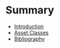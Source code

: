# Summary

* [Introduction](README.md)
* [Asset Classes](asset_classes.md)
* [Bibliography](bibliography.md)

